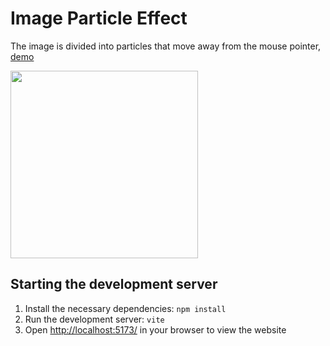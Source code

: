 # Image Particle Effect
The image is divided into particles that move away from the mouse pointer, [demo](https://image-particle-effect.vercel.app/)  
  
<img src="https://github.com/tty-monkey/image-particles-effect/blob/main/showcase.gif" width="300"/>
  
## Starting the development server
1. Install the necessary dependencies:
   `npm install`
2. Run the development server:
   `vite`
3. Open [http://localhost:5173/](http://localhost:5173/) in your browser to view the website
